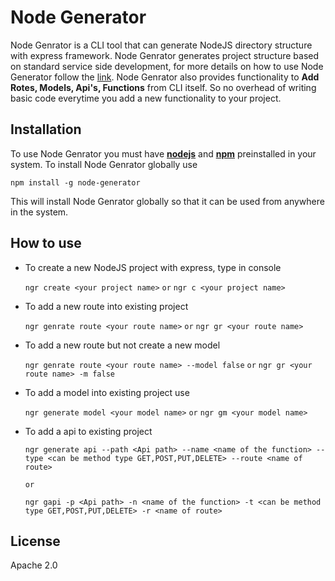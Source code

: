 # Node Generator

Node Genrator is a CLI tool that can generate NodeJS directory structure with express framework. Node Genrator generates project structure based on standard service side development, for more details on how to use Node Generator follow the [link](https://github.com/vikram1794/node-generator/README.md). Node Genrator also provides functionality to **Add Rotes, Models, Api's, Functions** from CLI itself. So no overhead of writing basic code everytime you add a new functionality to your project. 

## Installation
  
 To use Node Genrator you must have [**nodejs**](https://nodejs.org/) and [**npm**](https://nodejs.org/) preinstalled in your system. To install Node Genrator globally use 

   `npm install -g node-generator`

This will install Node Genrator globally so that it can be used from anywhere in the system.

## How to use

 - To create a new NodeJS project with express, type in console  

    `ngr create <your project name>`        `or`        `ngr c <your project name>`

 - To add a new route into existing project

    `ngr genrate route <your route name>`       `or`        `ngr gr <your route name>`

 - To add a new route but not create a new model 

    `ngr genrate route <your route name> --model false`       `or`        `ngr gr <your route name> -m false`

 - To add a model into existing project use

    `ngr generate model <your model name>`        `or`        `ngr gm <your model name>`

 - To add a api to existing project 

    `ngr generate api --path <Api path> --name <name of the function> --type <can be method type GET,POST,PUT,DELETE> --route <name of route> `

    `or`

    `ngr gapi -p <Api path> -n <name of the function> -t <can be method type GET,POST,PUT,DELETE> -r <name of route> `


## License

Apache 2.0
